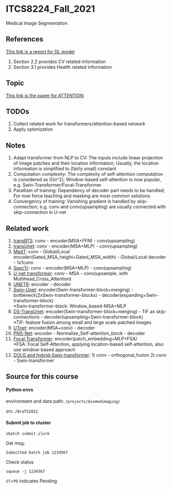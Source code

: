 # ITCS8224_Fall_2021
Medical Image Segmentation

## References
[This link is a report for DL model](https://crfm.stanford.edu/report.html) 

1. Section 2.2 provides CV related information
2. Section 3.1 provides Health related information

## Topic
[This link is the paper for ATTENTION](https://arxiv.org/abs/1706.03762)

## TODOs
1. Collect related work for transformers/attention-based network
2. Apply optimization

## Notes
1. Adapt transformer from NLP to CV: The inputs include linear projection of image patches and their location information; Usually, the location information is simplified to (fairly small) constant
2. Computation complexity: The complexity of self-attention computation is considered as O(n^2); Window-based self-attention is now popular, e.g. Swin-Transformer/Focal-Transformer
3. Parallism of training: Dependency of decoder part needs to be handled; For now force teaching and masking are most common solutions
4. Convergency of training: Vanishing gradient is handled by skip-connection; e.g. conv and conv(upsampling) are usually connected with skip-connection in U-net

## Related work
1. [transBTS](https://arxiv.org/abs/2103.04430): conv - encoder(MSA+FFN) - conv(upsampling)
2. [transUnet](https://arxiv.org/abs/2102.04306): conv - encoder(MSA+MLP) - conv(upsampling)
3. [MedT](https://arxiv.org/abs/2102.10662): conv - Global/Local encoder(Gated\_MSA\_height+Gated\_MSA\_width) - Global/Local decoder - 1x1conv
4. [SpecTr](https://arxiv.org/abs/2103.03604): conv - encoder(MSA+MLP) - conv(upsampling)
5. [U-net transformer](https://arxiv.org/abs/2103.06104): conv - MSA - conv(upsample, with Multihead\_Cross\_Attention)
6. [UNETR](https://arxiv.org/abs/2103.10504): encoder - decoder
7. [Swin-Unet](https://arxiv.org/abs/2105.05537): encoder(Swin-transformer-block+merging) - bottleneck(2xSwin-transformer-blocks) - decoder(expanding+Swin-transformer-block)  
*Swin-transformer-block: Window\_based-MSA+MLP
8. [DS-TransUnet](https://arxiv.org/abs/2106.06716): encoder(Swin-transformer-block+merging) - TIF as skip-connections - decoder(upsampling+Swin-transformer-block)  
*TIF: feature fusion among small and large scale patched images
9. [UTnet](https://arxiv.org/abs/2107.00781): encoder(MSA+conv) - decoder
10. [PNS-Net](https://arxiv.org/abs/2105.08468): encoder - Normalize\_Self-attention\_block - decoder
11. [Focal Transformer](https://arxiv.org/abs/2107.00641): encoder(patch\_embedding+MLP+FSA)  
*FSA: Focal Self-Attention, applying location-based self-attention, also use window-based approach
12. [DOLG and hybrid-Swin-transformer](https://arxiv.org/abs/2110.03786): 1) conv - orthogonal\_fusion 2) conv - Swin-transformer

## Source for this course

#### Python envs
environment and data path: 
```/projects/biomedimaging/```

src:
```/BraTS2021```

#### Submit job to cluster
```
sbatch submit.slurm
```

Get msg:
```
Submitted batch job 1234567
```

Check status
```
squeue -j 1234567
```

```ST```=```PD``` indicates Pending
